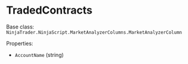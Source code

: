 # TradedContracts

Base class: `NinjaTrader.NinjaScript.MarketAnalyzerColumns.MarketAnalyzerColumn`

Properties:
- `AccountName` (string)

